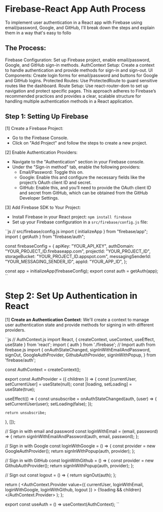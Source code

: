 # Firebase-React App Auth Process
To implement user authentication in a React app with Firebase using email/password, Google, and GitHub, I'll break down the steps and explain them in a way that's easy to follo

##  The Process:
Firebase Configuration: Set up Firebase project, enable email/password, Google, and GitHub sign-in methods.
AuthContext Setup: Create a context to handle authentication and provide methods for sign-in and sign-out.
UI Components: Create login forms for email/password and buttons for Google and GitHub logins.
Protected Routes: Use ProtectedRoute to guard sensitive routes like the dashboard.
Route Setup: Use react-router-dom to set up navigation and protect specific pages.
This approach adheres to Firebase’s recommended practices and provides a clear, scalable structure for handling multiple authentication methods in a React application.

## Step 1: Setting Up Firebase
[1] Create a Firebase Project:

* Go to the Firebase Console.
* Click on "Add Project" and follow the steps to create a new project.
  
[2] Enable Authentication Providers:

* Navigate to the "Authentication" section in your Firebase console.
* Under the "Sign-in method" tab, enable the following providers:
  * Email/Password: Toggle this on.
  * Google: Enable this and configure the necessary fields like the project’s OAuth client ID and secret.
  * GitHub: Enable this, and you’ll need to provide the OAuth client ID and secret from GitHub, which can be obtained from the GitHub Developer Settings.
    
[3] Add Firebase SDK to Your Project:

* Install Firebase in your React project:
`npm install firebase`
* Set up your Firebase configuration in a `src/firebase/config.js` file:

``js
// src/firebase/config.js
import { initializeApp } from "firebase/app";
import { getAuth } from "firebase/auth";

const firebaseConfig = {
  apiKey: "YOUR_API_KEY",
  authDomain: "YOUR_PROJECT_ID.firebaseapp.com",
  projectId: "YOUR_PROJECT_ID",
  storageBucket: "YOUR_PROJECT_ID.appspot.com",
  messagingSenderId: "YOUR_MESSAGING_SENDER_ID",
  appId: "YOUR_APP_ID",
};

const app = initializeApp(firebaseConfig);
export const auth = getAuth(app);
``
# Step 2: Set Up Authentication in React
[1] <strong>Create an Authentication Context</strong>: We'll create a context to manage user authentication state and provide methods for signing in with different providers.

``js
// AuthContext.js
import React, { createContext, useContext, useEffect, useState } from 'react';
import { auth } from './firebase'; // Import auth from firebase.js
import {
  onAuthStateChanged,
  signInWithEmailAndPassword,
  signOut,
  GoogleAuthProvider,
  GithubAuthProvider,
  signInWithPopup,
} from 'firebase/auth';

const AuthContext = createContext();

export const AuthProvider = ({ children }) => {
  const [currentUser, setCurrentUser] = useState(null);
  const [loading, setLoading] = useState(true);

  useEffect(() => {
    const unsubscribe = onAuthStateChanged(auth, (user) => {
      setCurrentUser(user);
      setLoading(false);
    });

    return unsubscribe;
  }, []);

  // Sign in with email and password
  const loginWithEmail = (email, password) => {
    return signInWithEmailAndPassword(auth, email, password);
  };

  // Sign in with Google
  const loginWithGoogle = () => {
    const provider = new GoogleAuthProvider();
    return signInWithPopup(auth, provider);
  };

  // Sign in with GitHub
  const loginWithGithub = () => {
    const provider = new GithubAuthProvider();
    return signInWithPopup(auth, provider);
  };

  // Sign out
  const logout = () => {
    return signOut(auth);
  };

  return (
    <AuthContext.Provider
      value={{ currentUser, loginWithEmail, loginWithGoogle, loginWithGithub, logout }}
    >
      {!loading && children}
    </AuthContext.Provider>
  );
};

export const useAuth = () => useContext(AuthContext);
``
